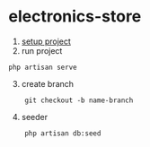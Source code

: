 # electronics-store

1. [setup project](https://anh0701.github.io/blogs/post/setup-laravel)
2. run project

```shell
php artisan serve
```

3. create branch

```shell
    git checkout -b name-branch
```
4. seeder
```shell
    php artisan db:seed
```


